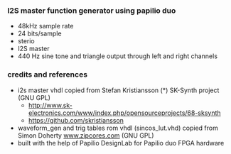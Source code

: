### I2S master function generator using papilio duo 
- 48kHz sample rate
- 24 bits/sample 
- sterio 
- I2S master 
- 440 Hz sine tone and triangle output through left and right channels

### credits and references
- i2s master vhdl copied from Stefan Kristiansson (*) SK-Synth project (GNU GPL)
  - http://www.sk-electronics.com/www/index.php/opensourceprojects/68-sksynth
  - https://github.com/skristiansson
- waveform_gen and trig tables rom vhdl (sincos_lut.vhd) copied from Simon Doherty www.zipcores.com (GNU GPL)
- built with the help of Papilio DesignLab for Papilio duo FPGA hardware
